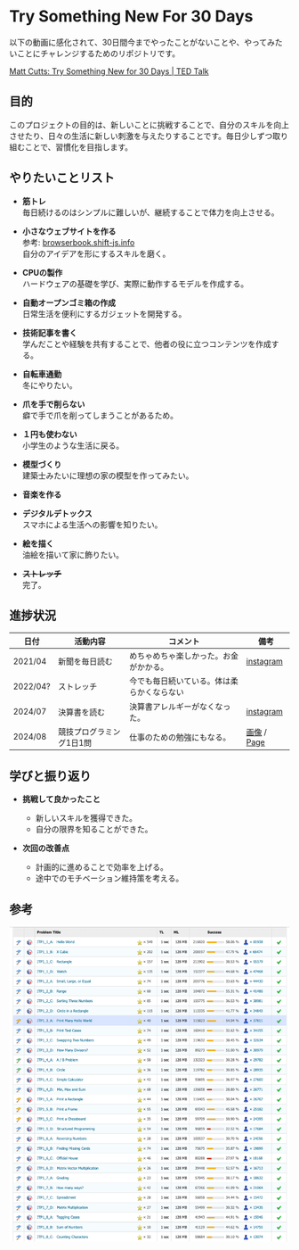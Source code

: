 # Try Something New For 30 Days

以下の動画に感化されて、30日間今までやったことがないことや、やってみたいことにチャレンジするためのリポジトリです。

[Matt Cutts: Try Something New for 30 Days | TED Talk](https://www.ted.com/talks/matt_cutts_try_something_new_for_30_days?subtitle=en)

## 目的

このプロジェクトの目的は、新しいことに挑戦することで、自分のスキルを向上させたり、日々の生活に新しい刺激を与えたりすることです。毎日少しずつ取り組むことで、習慣化を目指します。

## やりたいことリスト

- **筋トレ**  
  毎日続けるのはシンプルに難しいが、継続することで体力を向上させる。

- **小さなウェブサイトを作る**  
  参考: [browserbook.shift-js.info](https://browserbook.shift-js.info/)  
  自分のアイデアを形にするスキルを磨く。

- **CPUの製作**  
  ハードウェアの基礎を学び、実際に動作するモデルを作成する。

- **自動オープンゴミ箱の作成**  
  日常生活を便利にするガジェットを開発する。

- **技術記事を書く**  
  学んだことや経験を共有することで、他者の役に立つコンテンツを作成する。

- **自転車通勤**  
  冬にやりたい。

- **爪を手で削らない**  
  癖で手で爪を削ってしまうことがあるため。

- **１円も使わない**　  
  小学生のような生活に戻る。

- **模型づくり**  
  建築士みたいに理想の家の模型を作ってみたい。

- **音楽を作る**  

- **デジタルデトックス**  
  スマホによる生活への影響を知りたい。


- **絵を描く**  
  油絵を描いて家に飾りたい。
- **~~ストレッチ~~**  
  完了。

## 進捗状況

| 日付       | 活動内容                      | コメント                    |備考
|------------|------------------------------|-----------------------------|----|
| 2021/04    | 新聞を毎日読む              | めちゃめちゃ楽しかった。お金がかかる。|[instagram](https://www.instagram.com/invites/contact/?igsh=1d2jdbupeimo4&utm_content=m4rqyhd)|
| 2022/04? | ストレッチ           | 今でも毎日続いている。体は柔らかくならない |    |
| 2024/07    | 決算書を読む           | 決算書アレルギーがなくなった。  |[instagram](https://www.instagram.com/invites/contact/?igsh=1d2jdbupeimo4&utm_content=m4rqyhd)|
| 2024/08    | 競技プログラミング1日1問           | 仕事のための勉強にもなる。  |[画像](#参考) / [Page](https://judge.u-aizu.ac.jp/onlinejudge/finder.jsp?course=ITP1)|

<!-- | YYYY/MM/DD | CPUの設計図を描く           | 概念が難しく時間がかかった  | -->
<!-- | YYYY/MM/DD | ゴミ箱のプロトタイプ作成      | センサーの調整が必要        | -->
<!-- | YYYY/MM/DD | 技術記事の下書き完成         | 内容をもっと具体的にする必要がある | -->

## 学びと振り返り

- **挑戦して良かったこと**  
  - 新しいスキルを獲得できた。
  - 自分の限界を知ることができた。

- **次回の改善点**  
  - 計画的に進めることで効率を上げる。
  - 途中でのモチベーション維持策を考える。

## 参考
![alt text](image-1.png)
